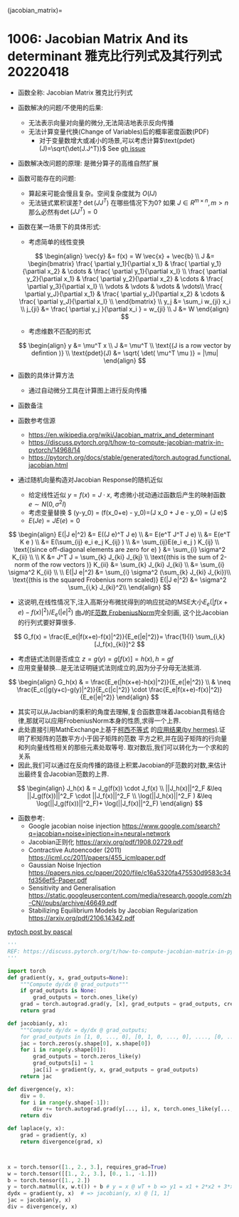 (jacobian_matrix)=

# 1006: Jacobian Matrix And its determinant 雅克比行列式及其行列式 20220418


- 函数全称: Jacobian Matrix  雅克比行列式
- 函数解决的问题/不使用的后果:
  - 无法表示向量对向量的微分,无法简洁地表示反向传播
  - 无法计算变量代换(Change of Variables)后的概率密度函数(PDF)
    - 对于变量数增大或减小的场景,可以考虑计算$\text{pdet}(J)=\sqrt{\det(J.J^T)}$ See [gh issue](https://github.com/tensorflow/probability/issues/139)
- 函数解决改问题的原理: 是微分算子的高维自然扩展
- 函数可能存在的问题:
  - 算起来可能会慢且复杂。空间复杂度就为 $O(IJ)$
  - 无法链式累积误差? $\det(J J^T)$ 在哪些情况下为0? 如果 $J \in R^{m \times n},m>n$那么必然有$\det(J J^T)=0$
- 函数在某一场景下的具体形式:
  - 考虑简单的线性变换

  $$
  \begin{align}
  \vec{y} &= f(x) = W \vec{x} + \vec{b} \\
  J &= \begin{bmatrix}
  \frac{ \partial y_1}{\partial x_1} & \frac{ \partial y_1}{\partial x_2} & \cdots & \frac{ \partial y_1}{\partial x_I} \\
  \frac{ \partial y_2}{\partial x_1} & \frac{ \partial y_2}{\partial x_2} & \cdots & \frac{ \partial y_3}{\partial x_I} \\
  \vdots & \vdots & \vdots & \vdots\\
  \frac{ \partial y_J}{\partial x_1} & \frac{ \partial y_J}{\partial x_2} & \cdots & \frac{ \partial y_J}{\partial x_I} \\  
  \end{bmatrix} \\
  y_j    &= \sum_i w_{ji} x_i \\
  j_{ji} &= \frac{ \partial y_j }{\partial x_i } = w_{ji} \\
  J      &= W   
  \end{align}
  $$

  - 考虑维数不匹配的形式

  $$
  \begin{align}
  y &= \mu^T x \\
  J &= \mu^T \\
  \text{(J is a row vector by defintion )} \\
  \text{pdet}(J) &= \sqrt{ \det( \mu^T \mu )} = |\mu|
  \end{align}
  $$
- 函数的具体计算方法
   - 通过自动微分工具在计算图上进行反向传播
- 函数备注
- 函数参考信源
  - <https://en.wikipedia.org/wiki/Jacobian_matrix_and_determinant>
  - <https://discuss.pytorch.org/t/how-to-compute-jacobian-matrix-in-pytorch/14968/14>
  - <https://pytorch.org/docs/stable/generated/torch.autograd.functional.jacobian.html>

- 通过随机向量构造对Jacobian Response的随机近似
  - 给定线性近似 $y=f(x)=J \cdot x$, 考虑微小扰动通过函数后产生的映射函数 $e \sim N(0, \sigma^2 I)$
  - 考虑变量替换 $ (y-y_0) = (f(x_0+e) - y_0)=(J x_0 + J e - y_0) = (J e)$  
  - $E(Je) = J E(e) = 0$

$$
\begin{align}
E(|J e|^2) &= E((J e)^T J e) \\
&= E(e^T J^T J e) \\
&= E(e^T K e )  \\
&= E(\sum_{ij} e_i e_j K_{ij} ) \\
&= \sum_{ij}E(e_i e_j ) K_{ij} \\
\text{(since off-diagonal elements are zero for e) }
&= \sum_{i} \sigma^2 K_{ii}   \\
\\
K &= J^T J = \sum_{k} J_{ki} J_{kj} \\
\text{(this is the sum of 2-norm of the row vectors )}   
  K_{ii} &= \sum_{k} J_{ki} J_{ki}  \\
&= \sum_{i} \sigma^2 K_{ii}  \\
\\
E(|J e|^2) &= \sum_{i} \sigma^2 (\sum_{k} J_{ki} J_{ki})\\
\text{(this is the squared Frobenius norm scaled)}   
E(|J e|^2) &= \sigma^2 \sum_{i,k}  J_{ki}^2\\
\end{align}
$$
    
  - 这说明,在线性情况下,注入高斯分布微扰得到的响应扰动的MSE大小$E_e(|f(x+e)-f(x)|^2)/E_e(|e|^2)$
  由$J$的[F范数,FrobeniusNorm](https://en.wikipedia.org/wiki/Matrix_norm#Frobenius_norm)完全刻画,
  这个比Jacobian的行列式要好算很多.

  $$
  G_f(x) = \frac{E_e(|f(x+e)-f(x)|^2)}{E_e(|e|^2)}= \frac{1}{I} \sum_{i,k}  [J_f(x)_{ki}]^2
  $$
  - 考虑链式法则是否成立 $z = g(y) = g[f(x)] = h(x), h = g f$
  - 应用变量替换...是无法证明链式法则成立的,因为分子分母无法抵消.

  $$
  \begin{align}
  G_h(x) & =  \frac{E_e(|h(x+e)-h(x)|^2)}{E_e(|e|^2)} \\
         & \neq \frac{E_c(|g(y+c)-g(y)|^2)}{E_c(|c|^2)} \cdot \frac{E_e|f(x+e)-f(x)|^2)}{E_e(|e|^2)}
  \end{align}
  $$

  - 其实可以从Jacbian的乘积的角度去理解,复合函数意味着Jacobian具有结合律,那就可以应用FrobeniusNorm本身的性质,求得一个上界.
  - 此处直接引用MathExchange上基于[柯西不等式](https://en.wikipedia.org/wiki/Cauchy%E2%80%93Schwarz_inequality)
  的[应用结果(by hermes)](https://math.stackexchange.com/a/1393667/416294).证明了积矩阵的范数平方小于因子矩阵的范数
  平方之积,并在因子矩阵的行向量和列向量线性相关的那些元素处取等号. 取对数后,我们可以转化为一个求和的关系  
  - 因此,我们可以通过在反向传播的路径上积累Jacobian的F范数的对数,来估计出最终复合Jacobian范数的上界.



  $$
  \begin{align}
  J_h(x)                  & =   J_g(f(x)) \cdot J_f(x) \\
  ||J_h(x)||^2_F          &\leq ||J_g(f(x))||^2_F \cdot ||J_f(x)||^2_F \\
  \log(||J_h(x)||^2_F )   &\leq \log(||J_g(f(x))||^2_F)+ \log(||J_f(x)||^2_F)
  \end{align}
  $$


- 函数参考:
  - Google jacobian noise injection <https://www.google.com/search?q=jacobian+noise+injection+in+neural+network>
  - Jacobian正则化 <https://arxiv.org/pdf/1908.02729.pdf>
  - Contractive Autoencoder (2011) <https://icml.cc/2011/papers/455_icmlpaper.pdf>
  - Gaussian Noise Injection <https://papers.nips.cc/paper/2020/file/c16a5320fa475530d9583c34fd356ef5-Paper.pdf>
  - Sensitivity and Generalisation <https://static.googleusercontent.com/media/research.google.com/zh-CN//pubs/archive/46649.pdf>
  - Stabilizing Equilibrium Models by Jacobian Regularization <https://arxiv.org/pdf/2106.14342.pdf>

[pytoch post by pascal](https://discuss.pytorch.org/t/how-to-compute-jacobian-matrix-in-pytorch/14968/14)

```python
'''
REF: https://discuss.pytorch.org/t/how-to-compute-jacobian-matrix-in-pytorch/14968/14
'''

import torch
def gradient(y, x, grad_outputs=None):
    """Compute dy/dx @ grad_outputs"""
    if grad_outputs is None:
        grad_outputs = torch.ones_like(y)
    grad = torch.autograd.grad(y, [x], grad_outputs = grad_outputs, create_graph=True)[0]
    return grad

def jacobian(y, x):
    """Compute dy/dx = dy/dx @ grad_outputs;
    for grad_outputs in [1, 0, ..., 0], [0, 1, 0, ..., 0], ...., [0, ..., 0, 1]"""
    jac = torch.zeros(y.shape[0], x.shape[0])
    for i in range(y.shape[0]):
        grad_outputs = torch.zeros_like(y)
        grad_outputs[i] = 1
        jac[i] = gradient(y, x, grad_outputs = grad_outputs)
    return jac

def divergence(y, x):
    div = 0.
    for i in range(y.shape[-1]):
        div += torch.autograd.grad(y[..., i], x, torch.ones_like(y[..., i]), create_graph=True)[0][..., i:i+1]
    return div

def laplace(y, x):
    grad = gradient(y, x)
    return divergence(grad, x)



x = torch.tensor([1., 2., 3.], requires_grad=True)
w = torch.tensor([[1., 2., 3.], [0., 1., -1.]])
b = torch.tensor([1., 2.])
y = torch.matmul(x, w.t()) + b # y = x @ wT + b => y1 = x1 + 2*x2 + 3*x3 + 1 = 15, y2 = x2 - x3 + 2 = 1
dydx = gradient(y, x)  # => jacobian(y, x) @ [1, 1]
jac = jacobian(y, x)
div = divergence(y, x)
```
